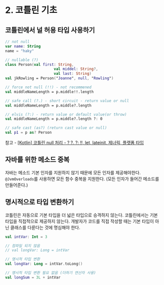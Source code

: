 # 2. 코틀린 기초

## 코틀린에서 널 허용 타입 사용하기

```kotlin
// not null
var name: String
name = "haky"

// nullable (?)
class Person(val first: String,
                      val middel: String?,
                      val last: String)
val jkRowling = Person("Joanne", null, "Rowling")

// force not null (!!) - not recommened
val middleNameLength = p.middle!!.length

// safe call (?.) - short circuit - return value or null
val middleNameLength = p.middle?.length

// elvis (?:) - return value or default value(or throw)
val middleNameLength = p.middle?.length ?: 0

// safe cast (as?) (return cast value or null)
val p1 = p as? Person
```

참고 - [\[Kotlin\] 코틀린 null 처리 - ? ?. ?: !!, let, lateinit, 제너릭, 플랫폼 타입](https://tourspace.tistory.com/114)

## 자바를 위한 메소드 중복

자바는 메소드 기본 인자를 지원하지 않기 때문에 모든 인자를 제공해야한다. `@JvmOverloads`를 사용하면 모든 함수 중복을 지원한다. \(모든 인자가 들어간 메소드를 만들어준다.\)

## 명시적으로 타입 변환하기

코틀린은 자동으로 기본 타입을 더 넓은 타입으로 승격하지 않는다. 코틀린에서는 기본 타입을 직접적으로 제공하지 않는다. 개발자가 코드를 직접 작성할 때는 기본 타입이 아닌 클래스를 다룬다는 것에 명심해야 한다.

```kotlin
val intVar: Int = 3

// 컴파일 되지 않음
// val longVar: Long = intVar

// 명시적 타입 변환
val longVar: Long = intVar.toLong()

// 명시적 타입 변환 필요 없음 (더하기 연산자 사용)
val longSum = 3L + intVar
```

